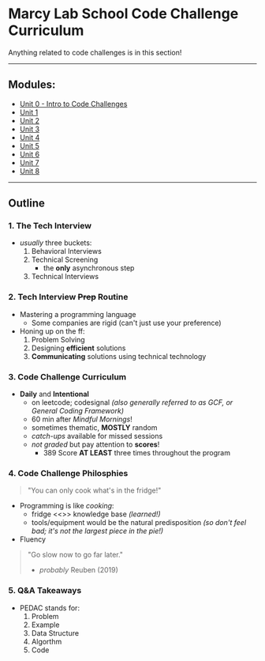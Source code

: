 # Marcy Lab School Code Challenge Curriculum

Anything related to code challenges is in this section!

---

## Modules:
- [Unit 0 - Intro to Code Challenges](./unit-0)
- [Unit 1](./unit-1)
- [Unit 2](./unit-2)
- [Unit 3](./unit-3)
- [Unit 4](./unit-4)
- [Unit 5](./unit-5)
- [Unit 6](./unit-6)
- [Unit 7](./unit-7)
- [Unit 8](./unit-8)
---

## Outline
### 1. The Tech Interview
- _usually_ three buckets:
   1. Behavioral Interviews
   2. Technical Screening
      - the **only** asynchronous step
   3. Technical Interviews
### 2. Tech Interview ~~Prep~~ Routine
- Mastering a programming language
   - Some companies are rigid (can't just use your preference)
- Honing up on the ff:
   1. Problem Solving
   2. Designing **efficient** solutions
   3. **Communicating** solutions using technical technology
### 3. Code Challenge Curriculum
- **Daily** and **Intentional**
   - on leetcode; codesignal _(also generally referred to as GCF, or General Coding Framework)_
   - 60 min after _Mindful Mornings_!
   - sometimes thematic, **MOSTLY** random
   - _catch-ups_ available for missed sessions
   - _not graded_ but pay attention to **scores**!
      - 389 Score **AT LEAST** three times throughout the program
### 4. Code Challenge Philosphies
> "You can only cook what's in the fridge!"
- Programming is like _cooking_:
   - fridge <<>> knowledge base _(learned!)_
   - tools/equipment would be the natural predisposition _(so don't feel bad; it's not the largest piece in the pie!)_
- Fluency

> "Go slow now to go far later."
> - _probably_ Reuben (2019)

### 5. Q&A Takeaways
- PEDAC stands for:
   1. Problem
   2. Example
   3. Data Structure
   4. Algorthm
   5. Code